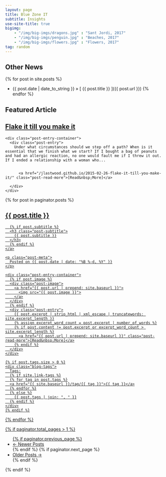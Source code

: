 ```yaml
---
layout: page
title: Blue Zone IT
subtitle: Insights 
use-site-title: true
bigimg:
    - "/img/big-imgs/dragons.jpg" : "Sant Jordi, 2017"
    - "/img/big-imgs/penguin.jpg" : "Beaches, 2017"
    - "/img/big-imgs/flowers.jpg" : "Flowers, 2017"
tag: random
---
```


## Other News

{% for post in site.posts %}
  * {{ post.date | date_to_string }} &raquo; [ {{ post.title }} ]({{ post.url }})
{% endfor %}

## Featured Article

 <article class="post-preview">
    <a href="/jlastwood.github.io/2015-02-26-flake-it-till-you-make-it/">
	  <h2 class="post-title">Flake it till you make it</h2>
    </a>

    <div class="post-entry-container">
      <div class="post-entry">
        Under what circumstances should we step off a path? When is it essential that we finish what we start? If I bought a bag of peanuts and had an allergic reaction, no one would fault me if I threw it out. If I ended a relationship with a woman who...
        
        
          <a href="/jlastwood.github.io/2015-02-26-flake-it-till-you-make-it/" class="post-read-more">[Read&nbsp;More]</a>
        
      </div>
    </div>

   </article>
 

<div class="posts-list">
  {% for post in paginator.posts %}
  <article class="post-preview">
    <a href="{{ post.url | prepend: site.baseurl }}">
	  <h2 class="post-title">{{ post.title }}</h2>

	  {% if post.subtitle %}
	  <h3 class="post-subtitle">
	    {{ post.subtitle }}
	  </h3>
	  {% endif %}
    </a>

    <p class="post-meta">
      Posted on {{ post.date | date: "%B %-d, %Y" }}
    </p>

    <div class="post-entry-container">
      {% if post.image %}
      <div class="post-image">
        <a href="{{ post.url | prepend: site.baseurl }}">
          <img src="{{ post.image }}">
        </a>
      </div>
      {% endif %}
      <div class="post-entry">
        {{ post.excerpt | strip_html | xml_escape | truncatewords: site.excerpt_length }}
        {% assign excerpt_word_count = post.excerpt | number_of_words %}
        {% if post.content != post.excerpt or excerpt_word_count > site.excerpt_length %}
          <a href="{{ post.url | prepend: site.baseurl }}" class="post-read-more">[Read&nbsp;More]</a>
        {% endif %}
      </div>
    </div>

    {% if post.tags.size > 0 %}
    <div class="blog-tags">
      Tags:
      {% if site.link-tags %}
      {% for tag in post.tags %}
      <a href="{{ site.baseurl }}/tag/{{ tag }}">{{ tag }}</a>
      {% endfor %}
      {% else %}
        {{ post.tags | join: ", " }}
      {% endif %}
    </div>
    {% endif %}

   </article>
  {% endfor %}
</div>

{% if paginator.total_pages > 1 %}
<ul class="pager main-pager">
  {% if paginator.previous_page %}
  <li class="previous">
    <a href="{{ paginator.previous_page_path | prepend: site.baseurl | replace: '//', '/' }}">&larr; Newer Posts</a>
  </li>
  {% endif %}
  {% if paginator.next_page %}
  <li class="next">
    <a href="{{ paginator.next_page_path | prepend: site.baseurl | replace: '//', '/' }}">Older Posts &rarr;</a>
  </li>
  {% endif %}
</ul>
{% endif %}
